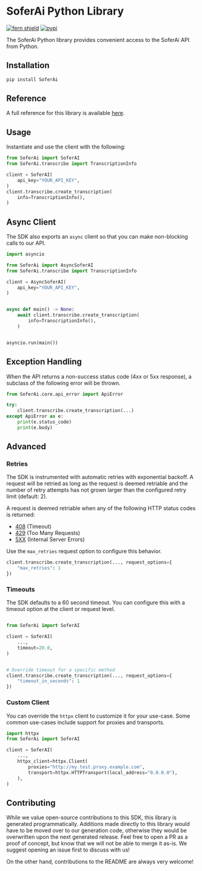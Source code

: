 # SoferAi Python Library

[![fern shield](https://img.shields.io/badge/%F0%9F%8C%BF-Built%20with%20Fern-brightgreen)](https://buildwithfern.com?utm_source=github&utm_medium=github&utm_campaign=readme&utm_source=https%3A%2F%2Fgithub.com%2Fsoferai%2Fsoferai-py)
[![pypi](https://img.shields.io/pypi/v/SoferAi)](https://pypi.python.org/pypi/SoferAi)

The SoferAi Python library provides convenient access to the SoferAi API from Python.

## Installation

```sh
pip install SoferAi
```

## Reference

A full reference for this library is available [here](./reference.md).

## Usage

Instantiate and use the client with the following:

```python
from SoferAi import SoferAI
from SoferAi.transcribe import TranscriptionInfo

client = SoferAI(
    api_key="YOUR_API_KEY",
)
client.transcribe.create_transcription(
    info=TranscriptionInfo(),
)
```

## Async Client

The SDK also exports an `async` client so that you can make non-blocking calls to our API.

```python
import asyncio

from SoferAi import AsyncSoferAI
from SoferAi.transcribe import TranscriptionInfo

client = AsyncSoferAI(
    api_key="YOUR_API_KEY",
)


async def main() -> None:
    await client.transcribe.create_transcription(
        info=TranscriptionInfo(),
    )


asyncio.run(main())
```

## Exception Handling

When the API returns a non-success status code (4xx or 5xx response), a subclass of the following error
will be thrown.

```python
from SoferAi.core.api_error import ApiError

try:
    client.transcribe.create_transcription(...)
except ApiError as e:
    print(e.status_code)
    print(e.body)
```

## Advanced

### Retries

The SDK is instrumented with automatic retries with exponential backoff. A request will be retried as long
as the request is deemed retriable and the number of retry attempts has not grown larger than the configured
retry limit (default: 2).

A request is deemed retriable when any of the following HTTP status codes is returned:

- [408](https://developer.mozilla.org/en-US/docs/Web/HTTP/Status/408) (Timeout)
- [429](https://developer.mozilla.org/en-US/docs/Web/HTTP/Status/429) (Too Many Requests)
- [5XX](https://developer.mozilla.org/en-US/docs/Web/HTTP/Status/500) (Internal Server Errors)

Use the `max_retries` request option to configure this behavior.

```python
client.transcribe.create_transcription(..., request_options={
    "max_retries": 1
})
```

### Timeouts

The SDK defaults to a 60 second timeout. You can configure this with a timeout option at the client or request level.

```python

from SoferAi import SoferAI

client = SoferAI(
    ...,
    timeout=20.0,
)


# Override timeout for a specific method
client.transcribe.create_transcription(..., request_options={
    "timeout_in_seconds": 1
})
```

### Custom Client

You can override the `httpx` client to customize it for your use-case. Some common use-cases include support for proxies
and transports.
```python
import httpx
from SoferAi import SoferAI

client = SoferAI(
    ...,
    httpx_client=httpx.Client(
        proxies="http://my.test.proxy.example.com",
        transport=httpx.HTTPTransport(local_address="0.0.0.0"),
    ),
)
```

## Contributing

While we value open-source contributions to this SDK, this library is generated programmatically.
Additions made directly to this library would have to be moved over to our generation code,
otherwise they would be overwritten upon the next generated release. Feel free to open a PR as
a proof of concept, but know that we will not be able to merge it as-is. We suggest opening
an issue first to discuss with us!

On the other hand, contributions to the README are always very welcome!

